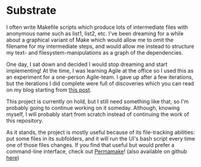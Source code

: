 Substrate
===

I often write Makefile scripts which produce lots of intermediate files with anonymous name such as list1, list2, etc. I've been dreaming for a while about a graphical variant of Make which would allow me to omit the filename for my intermediate steps, and would allow me instead to structure my text- and filesystem-manipulations as a graph of the dependencies.

One day, I sat down and decided I would stop dreaming and start implementing! At the time, I was learning Agile at the office so I used this as an experiment for a one-person Agile-team. I gave up after a few iterations, but the iterations I did complete were full of discoveries which you can read on my blog starting from [this post](http://gelisam.blogspot.ca/2012/02/may-day-i-actually-complete-something.html).

This project is currently on hold, but I still need something like that, so I'm probably going to continue working on it someday. Although, knowing myself, I will probably start from scratch instead of continuing the work of this repository.

As it stands, the project is mostly useful because of its file-tracking abilities: put some files in its subfolders, and it will run the UI's bash script every time one of those files changes. If you find that useful but would prefer a command-line interface, check out [Permamake](http://www.scvalex.net/posts/4/)! (also available on github [here](https://github.com/scvalex/script-fu/blob/master/permamake.sh))
